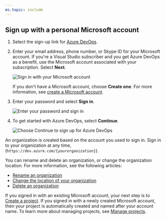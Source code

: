 ```yaml
---
ms.topic: include
---
```


## Sign up with a personal Microsoft account

1. Select the sign-up link for [Azure DevOps](https://azure.microsoft.com/services/devops/).

2. Enter your email address, phone number, or Skype ID for your Microsoft account. If you're a Visual Studio subscriber and you get Azure DevOps as a benefit, use the Microsoft account associated with your subscription. Select **Next**.

   ![Sign in with your Microsoft account](../media/sign-in-with-microsoft-account.png)

   If you don't have a Microsoft account, choose **Create one**. For more information, see [create a Microsoft account](https://support.microsoft.com/help/4026324/microsoft-account-how-to-create).

3. Enter your password and select **Sign in**.

   ![Enter your password and sign in](../media/enter-password-sign-in.png)

4. To get started with Azure DevOps, select **Continue**.

   ![Choose Continue to sign up for Azure DevOps](../media/sign-up-azure-devops.png)

An organization is created based on the account you used to sign in. Sign in to your organization at any time, (`https://dev.azure.com/{yourorganization}`).

You can rename and delete an organization, or change the organization location. For more information, see the following articles:

- [Rename an organization](../organizations/accounts/rename-organization.md)
- [Change the location of your organization](../organizations/accounts/change-organization-location.md)
- [Delete an organization](../organizations/accounts/delete-your-organization.md)

If you signed in with an existing Microsoft account, your next step is to [Create a project](../organizations/projects/create-project.md). If you signed in with a newly created Microsoft account, then your project is automatically created and named after your account name. To learn more about managing projects, see [Manage projects](../organizations/projects/about-projects.md).
